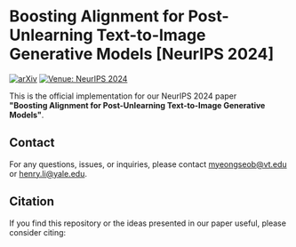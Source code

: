 # Boosting Alignment for Post-Unlearning Text-to-Image Generative Models [**NeurIPS 2024**]

[![arXiv](https://img.shields.io/badge/arXiv-2301.10120-red.svg)](--)
[![Venue: NeurIPS 2024](https://img.shields.io/badge/Venue-NeurIPS%202024-blue.svg)](https://nips.cc/)

This is the official implementation for our NeurIPS 2024 paper  
**"Boosting Alignment for Post-Unlearning Text-to-Image Generative Models"**.

## Contact

For any questions, issues, or inquiries, please contact [myeongseob@vt.edu](mailto:myeongseob@vt.edu) or [henry.li@yale.edu](mailto:<henry.li@yale.edu).

## Citation

If you find this repository or the ideas presented in our paper useful, please consider citing:

```bibtex
